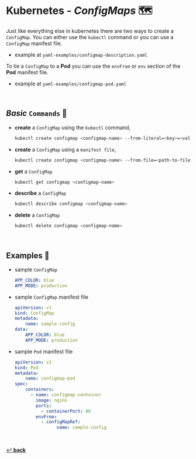 # **Kubernetes** - ***ConfigMaps*** 🗺️

Just like everything else in kubernetes there are two ways to create a `ConfigMap`. You can either use the `kubectl` command or you can use a `ConfigMap` manifest file.

* example at `yaml-examples/configmap-description.yaml`

To tie a `ConfigMap` to a **Pod** you can use the `envFrom` or `env` section of the **Pod** manifest file.

* example at `yaml-examples/configmap-pod.yaml`

<br>

## ***Basic*** `Commands` 📝

* **create** a `ConfigMap` using the `kubectl` command,

    ```bash
    kubectl create configmap <configmap-name> --from-literal=<key>=<value>
    ```

* **create** a `ConfigMap` using a `manifest file`,

    ```bash
    kubectl create configmap <configmap-name> --from-file=<path-to-file>
    ```

* **get** a `ConfigMap`

    ```bash
    kubectl get configmap <configmap-name>
    ```

* **describe** a `ConfigMap`

    ```bash
    kubectl describe configmap <configmap-name>
    ```

* **delete** a `ConfigMap`

    ```bash
    kubectl delete configmap <configmap-name>
    ```

<br>

## **Examples** 🧩

* sample `ConfigMap`

    ```yaml
    APP_COLOR: blue
    APP_MODE: production
    ```

* sample `ConfigMap` manifest file

    ```yaml
    apiVersion: v1
    kind: ConfigMap
    metadata:
        name: sample-config
    data:
        APP_COLOR: blue
        APP_MODE: production
    ```

* sample `Pod` manifest file

    ```yaml
    apiVersion: v1
    kind: Pod
    metadata:
        name: configmap-pod
    spec:
        containers:
          - name: configmap-container
            image: nginx
            ports:
              - containerPort: 80
            envFrom:
              - configMapRef:
                    name: sample-config
    ```

<br>

[↩️ **back**](../)
